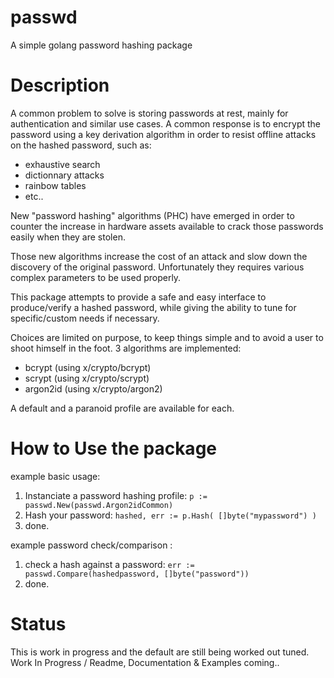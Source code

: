 # passwd
A simple golang password hashing package

# Description

A common problem to solve is storing passwords at rest, mainly for authentication and similar use cases.
A common response is to encrypt the password using a key derivation algorithm in order to resist offline attacks 
on the hashed password, such as: 
- exhaustive search
- dictionnary attacks
- rainbow tables
- etc..

New "password hashing" algorithms (PHC) have emerged in order to counter the increase in hardware assets
available to crack those passwords easily when they are stolen.

Those new algorithms increase the cost of an attack and slow down the discovery of the original password.
Unfortunately they requires various complex parameters to be used properly.

This package attempts to provide a safe and easy interface to produce/verify a hashed password,
while giving the ability to tune for specific/custom needs if necessary.

Choices are limited on purpose, to keep things simple and to avoid a user to shoot himself in the foot.
3 algorithms are implemented:

- bcrypt (using x/crypto/bcrypt)
- scrypt (using x/crypto/scrypt)
- argon2id (using x/crypto/argon2)

A default and a paranoid profile are available for each.

# How to Use the package

example basic usage:

1. Instanciate a password hashing profile:
```p := passwd.New(passwd.Argon2idCommon)```
2. Hash your password:
```hashed, err := p.Hash( []byte("mypassword") )```
3. done.


example password check/comparison :

1. check a hash against a password:
```err := passwd.Compare(hashedpassword, []byte("password"))```
2. done.

# Status

This is work in progress and the default are still being worked out tuned.
Work In Progress / Readme, Documentation & Examples coming..
